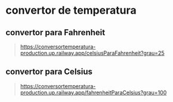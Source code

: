 # convertor de temperatura

## convertor para Fahrenheit
> https://conversortemperatura-production.up.railway.app/celsiusParaFahrenheit?grau=25

## convertor para Celsius
> https://conversortemperatura-production.up.railway.app/fahrenheitParaCelsius?grau=100
